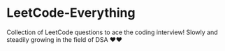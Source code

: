# LeetCode-Everything
Collection of LeetCode questions to ace the coding interview!
Slowly and steadily growing in the field of DSA ❤❤
